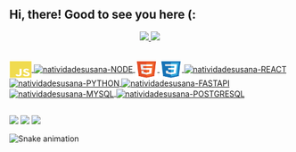 ## Hi, there! Good to see you here (:

<div align="center">
  <a href="https://github.com/natividadesusana">
  <img height="160em" src="https://github-readme-stats.vercel.app/api?username=natividadesusana&show_icons=true&theme=dark&include_all_commits=true&count_private=true"/>
  <img height="160em" src="https://github-readme-stats.vercel.app/api/top-langs/?username=natividadesusana&layout=compact&langs_count=7&theme=dark"/>
</div>
<div style="display: inline_block"><br>
  <div style="display: inline_block"><br>
  <img align="center" alt="natividadesusana-JavaScript" height="30" width="40" src="https://raw.githubusercontent.com/devicons/devicon/master/icons/javascript/javascript-plain.svg">
  <img align="center" alt="natividadesusana-NODE" height="30" width="40" src="https://cdn.jsdelivr.net/gh/devicons/devicon/icons/nodejs/nodejs-plain.svg">
  <img align="center" alt="natividadesusana-HTML" height="30" width="40" src="https://raw.githubusercontent.com/devicons/devicon/master/icons/html5/html5-original.svg">
  <img align="center" alt="natividadesusana-CSS" height="30" width="40" src="https://raw.githubusercontent.com/devicons/devicon/master/icons/css3/css3-original.svg">
  <img align="center" alt="natividadesusana-REACT" height="30" width="40" src="https://cdn.jsdelivr.net/gh/devicons/devicon/icons/react/react-original.svg">
  <img align="center" alt="natividadesusana-PYTHON" height="30" width="40" src="https://cdn.jsdelivr.net/gh/devicons/devicon/icons/python/python-original.svg">
  <img align="center" alt="natividadesusana-FASTAPI" height="30" width="40" src="https://cdn.jsdelivr.net/gh/devicons/devicon/icons/fastapi/fastapi-plain.svg">
  <img align="center" alt="natividadesusana-MYSQL" height="30" width="40" src="https://cdn.jsdelivr.net/gh/devicons/devicon/icons/mysql/mysql-plain.svg">
  <img align="center" alt="natividadesusana-POSTGRESQL" height="30" width="40" src="https://cdn.jsdelivr.net/gh/devicons/devicon/icons/postgresql/postgresql-original.svg">
    
</div>
  
  ##
  
<div> 
  <a href="https://instagram.com/natividadesusana" target="_blank"><img src="https://img.shields.io/badge/-Instagram-%23E4405F?style=for-the-badge&logo=instagram&logoColor=white" target="_blank"></a>
  <a href = "mailto:susanajdsn@gmail.com"><img src="https://img.shields.io/badge/-Gmail-%23333?style=for-the-badge&logo=gmail&logoColor=white" target="_blank"></a>
  <a href="https://www.linkedin.com/in/natividadesusana/" target="_blank"><img src="https://img.shields.io/badge/-LinkedIn-%230077B5?style=for-the-badge&logo=linkedin&logoColor=white" target="_blank"></a> 

   ![Snake animation](https://github.com/natividadesusana/natividadesusana/blob/output/github-contribution-grid-snake.svg)
  
</div>
